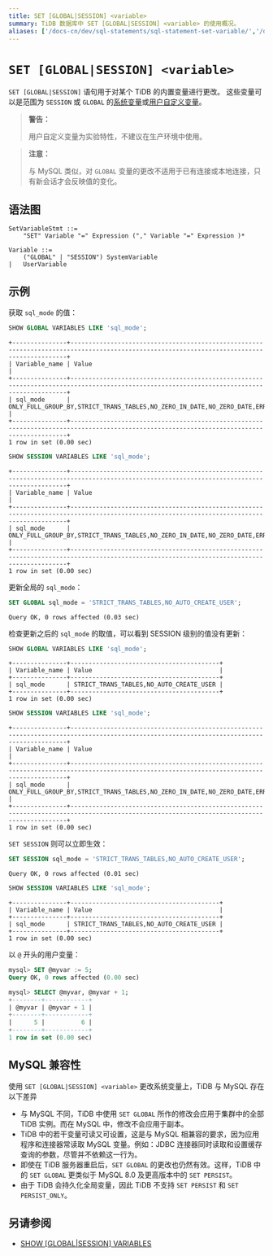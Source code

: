 ```yaml
---
title: SET [GLOBAL|SESSION] <variable>
summary: TiDB 数据库中 SET [GLOBAL|SESSION] <variable> 的使用概况。
aliases: ['/docs-cn/dev/sql-statements/sql-statement-set-variable/','/docs-cn/dev/reference/sql/statements/set-variable/']
---
```


# `SET [GLOBAL|SESSION] <variable>`

`SET [GLOBAL|SESSION]` 语句用于对某个 TiDB 的内置变量进行更改。 这些变量可以是范围为 `SESSION` 或 `GLOBAL` 的[系统变量](/system-variables.md)或[用户自定义变量](/user-defined-variables.md)。

> **警告：**
>
> 用户自定义变量为实验特性，不建议在生产环境中使用。

> **注意：**
>
> 与 MySQL 类似，对 `GLOBAL` 变量的更改不适用于已有连接或本地连接，只有新会话才会反映值的变化。

## 语法图

```ebnf+diagram
SetVariableStmt ::=
    "SET" Variable "=" Expression ("," Variable "=" Expression )*

Variable ::=
    ("GLOBAL" | "SESSION") SystemVariable
|   UserVariable
```

## 示例

获取 `sql_mode` 的值：

```sql
SHOW GLOBAL VARIABLES LIKE 'sql_mode';
```

```
+---------------+-------------------------------------------------------------------------------------------------------------------------------------------+
| Variable_name | Value                                                                                                                                     |
+---------------+-------------------------------------------------------------------------------------------------------------------------------------------+
| sql_mode      | ONLY_FULL_GROUP_BY,STRICT_TRANS_TABLES,NO_ZERO_IN_DATE,NO_ZERO_DATE,ERROR_FOR_DIVISION_BY_ZERO,NO_AUTO_CREATE_USER,NO_ENGINE_SUBSTITUTION |
+---------------+-------------------------------------------------------------------------------------------------------------------------------------------+
1 row in set (0.00 sec)
```

```sql
SHOW SESSION VARIABLES LIKE 'sql_mode';
```

```
+---------------+-------------------------------------------------------------------------------------------------------------------------------------------+
| Variable_name | Value                                                                                                                                     |
+---------------+-------------------------------------------------------------------------------------------------------------------------------------------+
| sql_mode      | ONLY_FULL_GROUP_BY,STRICT_TRANS_TABLES,NO_ZERO_IN_DATE,NO_ZERO_DATE,ERROR_FOR_DIVISION_BY_ZERO,NO_AUTO_CREATE_USER,NO_ENGINE_SUBSTITUTION |
+---------------+-------------------------------------------------------------------------------------------------------------------------------------------+
1 row in set (0.00 sec)
```

更新全局的 `sql_mode`：

```sql
SET GLOBAL sql_mode = 'STRICT_TRANS_TABLES,NO_AUTO_CREATE_USER';
```

```
Query OK, 0 rows affected (0.03 sec)
```

检查更新之后的 `sql_mode` 的取值，可以看到 SESSION 级别的值没有更新：

```sql
SHOW GLOBAL VARIABLES LIKE 'sql_mode';
```

```
+---------------+-----------------------------------------+
| Variable_name | Value                                   |
+---------------+-----------------------------------------+
| sql_mode      | STRICT_TRANS_TABLES,NO_AUTO_CREATE_USER |
+---------------+-----------------------------------------+
1 row in set (0.00 sec)
```

```sql
SHOW SESSION VARIABLES LIKE 'sql_mode';
```

```
+---------------+-------------------------------------------------------------------------------------------------------------------------------------------+
| Variable_name | Value                                                                                                                                     |
+---------------+-------------------------------------------------------------------------------------------------------------------------------------------+
| sql_mode      | ONLY_FULL_GROUP_BY,STRICT_TRANS_TABLES,NO_ZERO_IN_DATE,NO_ZERO_DATE,ERROR_FOR_DIVISION_BY_ZERO,NO_AUTO_CREATE_USER,NO_ENGINE_SUBSTITUTION |
+---------------+-------------------------------------------------------------------------------------------------------------------------------------------+
1 row in set (0.00 sec)
```

`SET SESSION` 则可以立即生效：

```sql
SET SESSION sql_mode = 'STRICT_TRANS_TABLES,NO_AUTO_CREATE_USER';
```

```
Query OK, 0 rows affected (0.01 sec)
```

```sql
SHOW SESSION VARIABLES LIKE 'sql_mode';
```

```
+---------------+-----------------------------------------+
| Variable_name | Value                                   |
+---------------+-----------------------------------------+
| sql_mode      | STRICT_TRANS_TABLES,NO_AUTO_CREATE_USER |
+---------------+-----------------------------------------+
1 row in set (0.00 sec)
```

以 `@` 开头的用户变量：

```sql
mysql> SET @myvar := 5;
Query OK, 0 rows affected (0.00 sec)

mysql> SELECT @myvar, @myvar + 1;
+--------+------------+
| @myvar | @myvar + 1 |
+--------+------------+
|      5 |          6 |
+--------+------------+
1 row in set (0.00 sec)
```

## MySQL 兼容性

使用 `SET [GLOBAL|SESSION] <variable>` 更改系统变量上，TiDB 与 MySQL 存在以下差异

* 与 MySQL 不同，TiDB 中使用 `SET GLOBAL` 所作的修改会应用于集群中的全部 TiDB 实例。而在 MySQL 中，修改不会应用于副本。
* TiDB 中的若干变量可读又可设置，这是与 MySQL 相兼容的要求，因为应用程序和连接器常读取 MySQL 变量。例如：JDBC 连接器同时读取和设置缓存查询的参数，尽管并不依赖这一行为。
* 即使在 TiDB 服务器重启后，`SET GLOBAL` 的更改也仍然有效。这样，TiDB 中的 `SET GLOBAL` 更类似于 MySQL 8.0 及更高版本中的 `SET PERSIST`。
* 由于 TiDB 会持久化全局变量，因此 TiDB 不支持 `SET PERSIST` 和 `SET PERSIST_ONLY`。

## 另请参阅

* [SHOW \[GLOBAL|SESSION\] VARIABLES](/sql-statements/sql-statement-show-variables.md)
